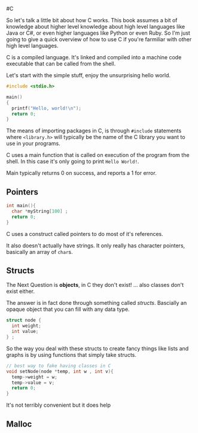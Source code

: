 #C

So let's talk a little bit about how C works. This book assumes a bit of knowledge about higher level knowledge about high level languages like Java or C#, or even higher languages like Python or even Ruby. So I'm just going to give a quick overview of how to use C if you're farmiliar with other high level languages. 

C is a compiled language. It's linked and compiled into a machine code executable that can be called from the shell. 

Let's start with the simple stuff, enjoy the unsurprising hello world. 

```C
#include <stdio.h>

main()
{
  printf("Hello, world!\n");
  return 0;
}
```

The means of importing packages in C, is through `#include` statements where `<library.h>` will typically be the name of the C library you want to use in your programs. 

C uses a main function that is called on execution of the program from the shell. In this case it's only going to print `Hello World!`. 

Main typically returns 0 on success, and reports a 1 for error. 

## Pointers

```C
int main(){
  char *myString[100] ; 
  return 0; 
}
```
C uses a construct called pointers to do most of it's references. 

It also doesn't actually have strings. It only really has character pointers, basically an array of `char`s. 

## Structs

The Next Question is **objects**, in C they don't exist! ... also classes don't exist either.

The answer is in fact done through something called *structs*. Bascially an opaque object that you can fill with any data type. 

```C
struct node {
  int weight; 
  int value;
} ;
```

So the way you deal with these structs to create fancy things like lists and graphs is by using functions that simply take structs.
```C
// best way to fake having classes in C
void setNode(node *temp, int w , int v){
  temp->weight = w;
  temp->value = v;
  return 0;
}
```
It's not terribly convenient but it does help 


## Malloc
